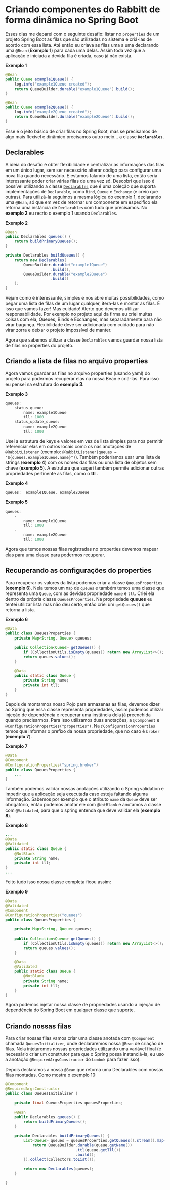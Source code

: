 

# Criando componentes do Rabbitt de forma dinâmica no Spring Boot

Esses dias me deparei com o seguinte desafio: listar no `properties` de um projeto Spring Boot as filas que são utilizadas no sistema e criá-las de acordo com essa lista. Até então eu criava as filas uma a uma declarando uma `@Bean` (**Exemplo 1**) para cada uma delas. Assim toda vez que a aplicação é iniciada a devida fila é criada, caso  já não exista.

**Exemplo 1**
```java
@Bean  
public Queue example1Queue() {  
	log.info("example1Queue created");  
	return QueueBuilder.durable("example1Queue").build();  
}

@Bean  
public Queue example2Queue() {  
	log.info("example2Queue created");  
	return QueueBuilder.durable("example2Queue").build();  
}
```

Esse é o jeito básico de criar filas no Spring Boot, mas se precisamos de algo mais flexível e dinâmico precisamos outro meio... a classe **`Declarables`**.

## Declarables

A ideia do desafio é obter flexibilidade e centralizar as informações das filas em um único lugar, sem ser necessário alterar código para configurar uma nova fila quando necessário. E estamos falando de uma lista, então seria interessante poder criar várias filas de uma vez só. Descobri que isso é possível utilizando a classe [`Declarables`](https://docs.spring.io/spring-amqp/api/org/springframework/amqp/core/Declarables.html) que é uma coleção que suporta implementações de `Declarable`,  como `Bind`, `Queue` e `Exchange` (e creio que outras). Para utilizá-la seguimos a mesma lógica do exemplo 1, declarando uma `@Bean`, só que em vez de retornar um componente em especifico ela retorna uma instância de `Declarables` com tudo que precisamos. No **exemplo 2** eu recrio o exemplo 1 usando `Declarables`.

**Exemplo 2**
```java
@Bean  
public Declarables queues() {  
	return buildPrimaryQueues();  
}

private Declarables buildQueues() {  
	return new Declarables(  
		QueueBuilder.durable("example1Queue")  
					.build(),  
		QueueBuilder.durable("example2Queue")  
					.build()  
	);
}
```

Vejam como é interessante, simples e nos abre muitas possibilidades, como pegar uma lista de filas de um lugar qualquer, iterá-las e montar as filas. É isso que vamos fazer! Mas cuidado! Alerto que devemos utilizar responsabilidade. Por exemplo no projeto aqui da firma eu criei muitas coisas com ela, Queues, Binds e Exchanges, mas separadamente para não virar bagunça. Flexibilidade deve ser adicionada com cuidado para não virar zorra e deixar o projeto impossível de manter.

Agora que sabemos utilizar a classe `Declarables` vamos guardar nossa lista de filas no properties do projeto.

## Criando a lista de filas no arquivo properties

Agora vamos guardar as filas no arquivo properties (usando yaml) do projeto para podermos recuperar elas na nossa Bean e criá-las. Para isso eu pensei na estrutura do **exemplo 3**.

**Exemplo 3**
```java
queues:  
	status_queue:  
		name: example1Queue  
		tll: 1000
	status_update_queue:  
		name: example2Queue
		tll: 1000
```

Usei a estrutura de keys e valores em vez de lista simples para nos permitir referenciar elas em outros locais como os nas anotações de `@RabbitListener` (exemplo: `@RabbitListener(queues = "${queues.example1Queue.name}")`). Também poderíamos usar uma lista de strings (**exemplo 4**) com os nomes das filas ou uma lista de objetos sem chave (**exemplo 5**). A estrutura que sugeri também permite adicionar outras propriedades pertinente as filas, como o **ttl** .

**Exemplo 4**
```java
queues:  example1Queue, example2Queue
```

**Exemplo 5**
```java
queues: 
	- 
		name: example1Queue  
		tll: 1000
	-
		name: example2Queue
		tll: 1000
```

Agora que temos nossas filas registradas no properties devemos mapear elas para uma classe para podermos recuperar.

## Recuperando as configurações do properties

Para recuperar os valores da lista podemos criar a classe `QueuesProperties` (**exemplo 6**). Nela temos um `Map` de `queues` e também temos uma classe que representa uma `Queue`, com as devidas propriedade `name` e `tll`. Criei ela dentro da própria classe `QueuesProperties`. Na propriedade **queues** eu tentei utilizar lista mas não deu certo, então criei um `getQueues()` que retorna a lista.

**Exemplo 6**
```java
@Data 
public class QueuesProperties {  
	private Map<String, Queue> queues;  
 
	public Collection<Queue> getQueues() {  
		if (CollectionUtils.isEmpty(queues)) return new ArrayList<>();  
		return queues.values();  
	}
	
	@Data   
	public static class Queue {   
		private String name;  
		private int tll;  
	} 
}
```

Depois de montarmos nosso Pojo para armazenas as filas, devemos dizer ao Spring que essa classe representa propriedades, assim podemos utilizar injeção de dependência e recuperar uma instância dela já preenchida quando precisarmos. Para isso utilizamos duas anotações, a `@Component`  e `@ConfigurationProperties("properties")`. Na `@ConfigurationProperties` temos que informar o prefixo da nossa propriedade, que no caso é `broker` (**exemplo 7**).

**Exemplo 7**
```java
@Data 
@Component  
@ConfigurationProperties("spring.broker")
public class QueuesProperties {  
	...
}
```

Também podemos validar nossas anotações utilizando o Spring validation e impedir que a aplicação seja executada caso esteja faltando alguma informação. Sabemos por exemplo que o atributo `name` da `Queue` deve ser obrigatório, então podemos anotar ele com `@NotBlank` e anotamos a classe com `@Validated`, para que o spring entenda que deve validar ela (**exemplo 8**).

**Exemplo 8**
```java
...
@Data  
@Validated  
public static class Queue {  
	@NotBlank  
	private String name;  
	private int tll;  
}
...
```

Feito tudo isso nossa classe completa ficou assim:

**Exemplo 9**
```java
@Data  
@Validated  
@Component  
@ConfigurationProperties("queues")  
public class QueuesProperties {  
  
	private Map<String, Queue> queues;  
	  
	public Collection<Queue> getQueues() {  
		if (CollectionUtils.isEmpty(queues)) return new ArrayList<>();  
		return queues.values();  
	}  
	  
	@Data  
	@Validated  
	public static class Queue {  
		@NotBlank  
		private String name;  
		private int tll;  
	}  
}
```

Agora podemos injetar nossa classe de propriedades usando a injeção de dependência do Spring Boot em qualquer classe que suporte.

## Criando nossas filas

Para criar nossas filas vamos criar uma classe anotada com `@Component` chamada `QueuesInitializer`, onde declararemos nossa `@Bean` de criação de filas. Nela injetaremos nossas propriedades utilizando uma variável final (é necessário criar um construtor para que o Spring possa instanciá-la, eu uso a anotação `@RequiredArgsConstructor` do `Lombok` para fazer isso).  

Depois declaramos a nossa `@Bean` que retorna uma Declarables com nossas filas montadas. Como mostra o exemplo 10:

```java
@Component  
@RequiredArgsConstructor  
public class QueuesInitializer {  
  
	private final QueuesProperties queuesProperties;  
	  
	@Bean  
	public Declarables queues() {  
		return buildPrimaryQueues();  
	}  
	  
	private Declarables buildPrimaryQueues() {  
		List<Queue> queues = queuesProperties.getQueues().stream().map(queue -> {  
			return QueueBuilder.durable(queue.getName())  
							   .ttl(queue.getTll())  
							   .build();  
		}).collect(Collectors.toList());  
		  
		return new Declarables(queues);  
	}  
  
}
```
<!--stackedit_data:
eyJoaXN0b3J5IjpbNTIyMjIyMjU0XX0=
-->